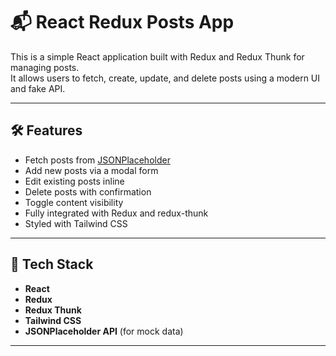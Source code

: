 # 📬 React Redux Posts App

This is a simple React application built with Redux and Redux Thunk for managing posts.  
It allows users to fetch, create, update, and delete posts using a modern UI and fake API.

---

## 🛠 Features

-  Fetch posts from [JSONPlaceholder](https://jsonplaceholder.typicode.com)
-  Add new posts via a modal form
-  Edit existing posts inline
-  Delete posts with confirmation
-  Toggle content visibility
-  Fully integrated with Redux and redux-thunk
-  Styled with Tailwind CSS

---

## 🔧 Tech Stack

- **React**
- **Redux**
- **Redux Thunk**
- **Tailwind CSS**
- **JSONPlaceholder API** (for mock data)

---



